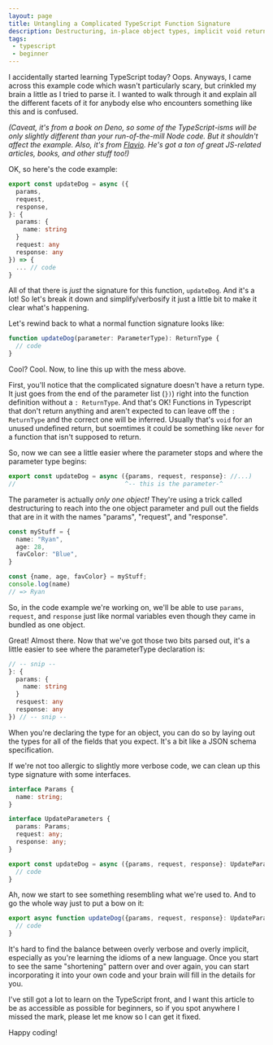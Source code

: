 ```yaml
---
layout: page
title: Untangling a Complicated TypeScript Function Signature
description: Destructuring, in-place object types, implicit void returns?  Let's work through this one together.
tags:
 - typescript
 - beginner
---
```


I accidentally started learning TypeScript today?  Oops.
Anyways, I came across this example code which wasn't particularly scary, but crinkled my brain a little as I tried to parse it.
I wanted to walk through it and explain all the different facets of it for anybody else who encounters something like this and is confused.

*(Caveat, it's from a book on Deno, so some of the TypeScript-isms will be only slightly different than your run-of-the-mill Node code.
But it shouldn't affect the example.
Also, it's from [Flavio](https://flaviocopes.com/).
He's got a ton of great JS-related articles, books, and other stuff too!)*

OK, so here's the code example:

```typescript
export const updateDog = async ({
  params,
  request,
  response,
}: {
  params: {
    name: string
  }
  request: any
  response: any
}) => {
  ... // code
}
```

All of that there is *just* the signature for this function, `updateDog`.
And it's a lot!
So let's break it down and simplify/verbosify it just a little bit to make it clear what's happening.

Let's rewind back to what a normal function signature looks like:

```typescript
function updateDog(parameter: ParameterType): ReturnType {
  // code
}
```

Cool?  Cool.  Now, to line this up with the mess above.

First, you'll notice that the complicated signature doesn't have a return type.
It just goes from the end of the parameter list (`})`) right into the function definition without a `: ReturnType`.
And that's OK!
Functions in Typescript that don't return anything and aren't expected to can leave off the `: ReturnType` and the correct one will be inferred.
Usually that's `void` for an unused undefined return, but soemtimes it could be something like `never` for a function that isn't supposed to return.

So, now we can see a little easier where the parameter stops and where the parameter type begins:

```typescript
export const updateDog = async ({params, request, response}: //...)
//                              ^-- this is the parameter-^ 
```

The parameter is actually *only one object!*
They're using a trick called destructuring to reach into the one object parameter and pull out the fields that are in it with the names "params", "request", and "response".

```typescript
const myStuff = {
  name: "Ryan",
  age: 28,
  favColor: "Blue",
}

const {name, age, favColor} = myStuff;
console.log(name)
// => Ryan
```

So, in the code example we're working on, we'll be able to use `params`, `request`, and `response` just like normal variables even though they came in bundled as one object.

Great!  Almost there.  Now that we've got those two bits parsed out, it's a little easier to see where the parameterType declaration is:

```typescript
// -- snip --
}: {
  params: {
    name: string 
  }
  resquest: any
  response: any
}) // -- snip --
```

When you're declaring the type for an object, you can do so by laying out the types for all of the fields that you expect.
It's a bit like a JSON schema specification.

If we're not too allergic to slightly more verbose code, we can clean up this type signature with some interfaces.

```typescript
interface Params {
  name: string;
}

interface UpdateParameters {
  params: Params;
  request: any;
  response: any;
}

export const updateDog = async ({params, request, response}: UpdateParameters) => {
  // code
}
```

Ah, now we start to see something resembling what we're used to.
And to go the whole way just to put a bow on it:

```typescript
export async function updateDog({params, request, response}: UpdateParameters) {
  // code
}
```

It's hard to find the balance between overly verbose and overly implicit, especially as you're learning the idioms of a new language.
Once you start to see the same "shortening" pattern over and over again, you can start incorporating it into your own code and your brain will fill in the details for you.

I've still got a lot to learn on the TypeScript front, and I want this article to be as accessible as possible for beginners, so if you spot anywhere I missed the mark, please let me know so I can get it fixed.

Happy coding!
